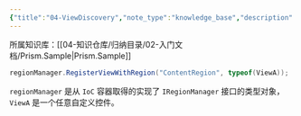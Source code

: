 ```yaml
---
{"title":"04-ViewDiscovery","note_type":"knowledge_base","description":"注册 View 到指定名称的 Region","tags":["样例代码","Prism","WPF"],"create_time":"2024-07-24","update_time":"2025-02-19","dg-home":false,"dg-publish":true,"aliase":null,"root":"Prism.Sample","permalink":"/04-知识仓库/知识单元/02-入门文档/Prism.Sample/04-ViewDiscovery/","dgPassFrontmatter":true,"noteIcon":"","created":"2024-07-24","updated":"2025-02-19"}
---
```



所属知识库：[[04-知识仓库/归纳目录/02-入门文档/Prism.Sample\|Prism.Sample]]

```csharp
regionManager.RegisterViewWithRegion("ContentRegion", typeof(ViewA));
```

`regionManager` 是从 `IoC` 容器取得的实现了 `IRegionManager` 接口的类型对象，`ViewA` 是一个任意自定义控件。
